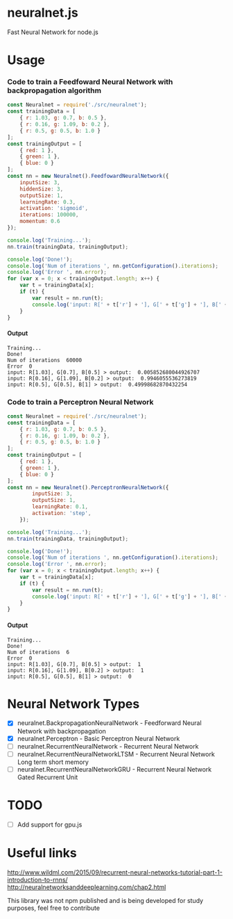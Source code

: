 # neuralnet.js
Fast Neural Network for node.js

# Usage
### Code to train a Feedfoward Neural Network with backpropagation algorithm
```js
const Neuralnet = require('./src/neuralnet');
const trainingData = [
    { r: 1.03, g: 0.7, b: 0.5 },
    { r: 0.16, g: 1.09, b: 0.2 },
    { r: 0.5, g: 0.5, b: 1.0 }
];
const trainingOutput = [
    { red: 1 },
    { green: 1 },
    { blue: 0 }
];
const nn = new Neuralnet().FeedfowardNeuralNetwork({
    inputSize: 3,
    hiddenSize: 3,
    outputSize: 1,
    learningRate: 0.3,
    activation: 'sigmoid',
    iterations: 100000,
    momentum: 0.6
});

console.log('Training...');
nn.train(trainingData, trainingOutput);

console.log('Done!');
console.log('Num of iterations ', nn.getConfiguration().iterations);
console.log('Error ', nn.error);
for (var x = 0; x < trainingOutput.length; x++) {
    var t = trainingData[x];
    if (t) {
        var result = nn.run(t);
        console.log('input: R[' + t['r'] + '], G[' + t['g'] + '], B[' + t['b'] + '] > output: ', result[0]);
    }
}
```


#### Output
```
Training...
Done!
Num of iterations  60000
Error  0
input: R[1.03], G[0.7], B[0.5] > output:  0.005852680044926707
input: R[0.16], G[1.09], B[0.2] > output:  0.9946055536273819
input: R[0.5], G[0.5], B[1] > output:  0.49998682870432254
```

### Code to train a Perceptron Neural Network
```js
const Neuralnet = require('./src/neuralnet');
const trainingData = [
    { r: 1.03, g: 0.7, b: 0.5 },
    { r: 0.16, g: 1.09, b: 0.2 },
    { r: 0.5, g: 0.5, b: 1.0 }
];
const trainingOutput = [
    { red: 1 },
    { green: 1 },
    { blue: 0 }
];
const nn = new Neuralnet().PerceptronNeuralNetwork({
        inputSize: 3,
        outputSize: 1,
        learningRate: 0.1,
        activation: 'step',
    });

console.log('Training...');
nn.train(trainingData, trainingOutput);

console.log('Done!');
console.log('Num of iterations ', nn.getConfiguration().iterations);
console.log('Error ', nn.error);
for (var x = 0; x < trainingOutput.length; x++) {
    var t = trainingData[x];
    if (t) {
        var result = nn.run(t);
        console.log('input: R[' + t['r'] + '], G[' + t['g'] + '], B[' + t['b'] + '] > output: ', result);
    }
}
```
#### Output
```
Training...
Done!
Num of iterations  6
Error  0
input: R[1.03], G[0.7], B[0.5] > output:  1
input: R[0.16], G[1.09], B[0.2] > output:  1
input: R[0.5], G[0.5], B[1] > output:  0
```

# Neural Network Types
- [x] neuralnet.BackpropagationNeuralNetwork - Feedforward Neural Network with backpropagation
- [x] neuralnet.Perceptron - Basic Perceptron Neural Network
- [ ] neuralnet.RecurrentNeuralNetwork - Recurrent Neural Network
- [ ] neuralnet.RecurrentNeuralNetworkLTSM - Recurrent Neural Network Long term short memory
- [ ] neuralnet.RecurrentNeuralNetworkGRU - Recurrent Neural Network Gated Recurrent Unit

# TODO
- [ ] Add support for gpu.js

# Useful links

http://www.wildml.com/2015/09/recurrent-neural-networks-tutorial-part-1-introduction-to-rnns/
http://neuralnetworksanddeeplearning.com/chap2.html

This library was not npm published and is being developed for study purposes, feel free to contribute